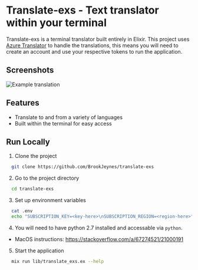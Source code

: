 # Translate-exs - Text translator within your terminal

Translate-exs is a terminal translator built entirely in Elixir. This project uses [Azure Translator](https://azure.microsoft.com/en-us/products/cognitive-services/translator) to handle the translations, this means you will need to create an account and use your respective tokens to run the application. 


## Screenshots

![Example translation](https://github.com/BrookJeynes/translation-exs/blob/main/assets/example.png)


## Features

- Translate to and from a variety of languages
- Built within the terminal for easy access


## Run Locally

1. Clone the project

```bash
  git clone https://github.com/BrookJeynes/translate-exs
```

2. Go to the project directory

```bash
  cd translate-exs
```

3. Set up environment variables
```bash
  cat .env
  echo "SUBSCRIPTION_KEY=<key-here>\nSUBSCRIPTION_REGION=<region-here>" > .env
```

4. You will need to have python 2.7 installed and accessable via `python`.
  - MacOS instructions: https://stackoverflow.com/a/67274521/21000191

5. Start the application

```bash
  mix run lib/translate_exs.ex --help 
```
